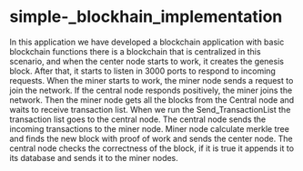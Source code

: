 # simple-_blockhain_implementation
In this application we have developed a blockchain application with basic blockchain functions
there is a blockchain that is centralized in this scenario, and when the center node starts to work, it creates the genesis block. 
After that, it starts to listen in 3000 ports to respond to incoming requests.
When the miner starts to work, the miner node sends a request to join the network.
If the central node responds positively, the miner joins the network.
Then the miner node gets all the blocks from the Central node and waits to receive transaction list.
When we run the Send_TransactionList the transaction list goes to the central node.
The central node sends the incoming transactions to the miner node.
Miner node calculate merkle tree and finds the new block with proof of work and sends the center node.
The central node checks the correctness of the block, if it is true it appends it to its database and sends it to the miner nodes.




